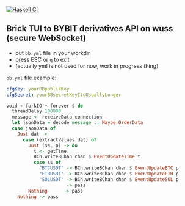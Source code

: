[![Haskell CI](https://github.com/Miezhiko/bb/actions/workflows/haskell.yml/badge.svg)](https://github.com/Miezhiko/bb/actions/workflows/haskell.yml)

Brick TUI to BYBIT derivatives API on wuss (secure WebSocket)
-------------------------------------------------------------

 - put `bb.yml` file in your workdir
 - press ESC or `q` to exit
 - (actually yml is not used for now, work in progress thing)

`bb.yml` file example:

```yml
cfgKey: yourBBpublikKey
cfgSecret: yourBBsecretKeyItsUsuallyLonger
```

```haskell
void ∘ forkIO ∘ forever $ do
  threadDelay 100000
  message <- receiveData connection
  let jsonData = decode message :: Maybe OrderData
  case jsonData of
    Just dat ->
      case (extractValues dat) of
        Just (ss, p) -> do
          t <- getTime
          BCh.writeBChan chan $ EventUpdateTime t
          case ss of
            "BTCUSDT" -> BCh.writeBChan chan $ EventUpdateBTC p
            "ETHUSDT" -> BCh.writeBChan chan $ EventUpdateETH p
            "SOLUSDT" -> BCh.writeBChan chan $ EventUpdateSOL p
            _         -> pass
        Nothing      -> pass
    Nothing -> pass
```
